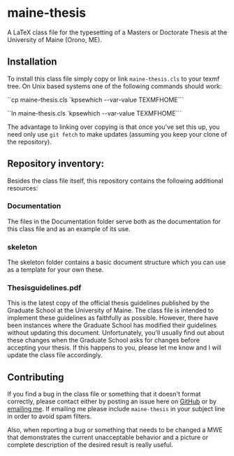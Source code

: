 # maine-thesis
A LaTeX class file for the typesetting of a Masters or Doctorate Thesis at the University of Maine (Orono, ME).

## Installation

To install this class file simply copy or link `maine-thesis.cls` to your texmf tree.  On Unix based systems one of the following commands should work:

``cp maine-thesis.cls `kpsewhich --var-value TEXMFHOME```

``ln maine-thesis.cls `kpsewhich --var-value TEXMFHOME```

The advantage to linking over copying is that once you've set this up, you need only use `git fetch` to make updates (assuming you keep your clone of the repository).

## Repository inventory:

Besides the class file itself, this repository contains the following additional resources:

### Documentation

The files in the Documentation folder serve both as the documentation for this class file and as an example of its use.

### skeleton

The skeleton folder contains a basic document structure which you can use as a template for your own these.

### Thesisguidelines.pdf

This is the latest copy of the official thesis guidelines published by the Graduate School at the University of Maine.  The class file is intended to implement these guidelines as faithfully as possible.  However, there have been instances where the Graduate School has modified their guidelines without updating this document.  Unfortunately, you'll usually find out about these changes when the Graduate School asks for changes before accepting your thesis.  If this happens to you, please let me know and I will update the class file accordingly.

## Contributing

If you find a bug in the class file or something that it doesn't format correctly, please contact either by posting an issue here on [GitHub](https://github.com/rpspringuel/maine-thesis/issues) or by [emailing me](mailto:rpspringuel@gmail.com).  If emailing me please include `maine-thesis` in your subject line in order to avoid spam filters.

Also, when reporting a bug or something that needs to be changed a MWE that demonstrates the current unacceptable behavior and a picture or complete description of the desired result is really useful.
